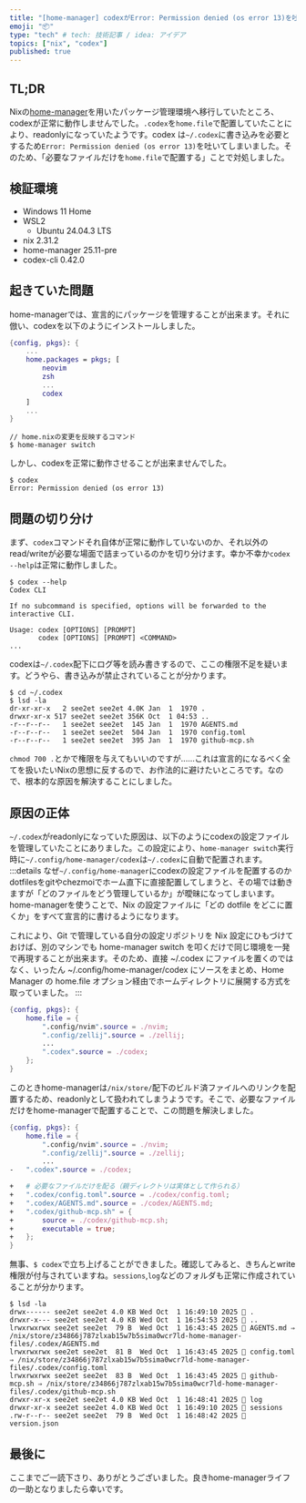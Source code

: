 ```yaml
---
title: "[home-manager] codexがError: Permission denied (os error 13)を吐く問題への対処法"
emoji: "📦"
type: "tech" # tech: 技術記事 / idea: アイデア
topics: ["nix", "codex"]
published: true
---
```


## TL;DR
Nixの[home-manager](https://github.com/nix-community/home-manager)を用いたパッケージ管理環境へ移行していたところ、codexが正常に動作しませんでした。`.codex`を`home.file`で配置していたことにより、readonlyになっていたようです。codex は`~/.codex`に書き込みを必要とするため`Error: Permission denied (os error 13)`を吐いてしまいました。そのため、「必要なファイルだけを`home.file`で配置する」ことで対処しました。

## 検証環境
- Windows 11 Home
- WSL2
    - Ubuntu 24.04.3 LTS
- nix 2.31.2
- home-manager 25.11-pre
- codex-cli 0.42.0

## 起きていた問題

home-managerでは、宣言的にパッケージを管理することが出来ます。それに倣い、codexを以下のようにインストールしました。
```nix:home.nix
{config, pkgs}: {
    ...
    home.packages = pkgs; [
        neovim
        zsh
        ...
        codex
    ]
    ...
}
```
```zsh:zsh
// home.nixの変更を反映するコマンド
$ home-manager switch
```

しかし、codexを正常に動作させることが出来ませんでした。
```zsh:zsh
$ codex
Error: Permission denied (os error 13)
```

## 問題の切り分け
まず、`codex`コマンドそれ自体が正常に動作していないのか、それ以外のread/writeが必要な場面で詰まっているのかを切り分けます。幸か不幸か`codex --help`は正常に動作しました。
```zsh:zsh
$ codex --help
Codex CLI

If no subcommand is specified, options will be forwarded to the interactive CLI.

Usage: codex [OPTIONS] [PROMPT]
       codex [OPTIONS] [PROMPT] <COMMAND>
...
```

codexは`~/.codex`配下にログ等を読み書きするので、ここの権限不足を疑います。どうやら、書き込みが禁止されていることが分かります。

```zsh:zsh
$ cd ~/.codex
$ lsd -la
dr-xr-xr-x   2 see2et see2et 4.0K Jan  1  1970 .
drwxr-xr-x 517 see2et see2et 356K Oct  1 04:53 ..
-r--r--r--   1 see2et see2et  145 Jan  1  1970 AGENTS.md
-r--r--r--   1 see2et see2et  504 Jan  1  1970 config.toml
-r--r--r--   1 see2et see2et  395 Jan  1  1970 github-mcp.sh
```

`chmod 700 .`とかで権限を与えてもいいのですが......これは宣言的になるべく全てを扱いたいNixの思想に反するので、お作法的に避けたいところです。なので、根本的な原因を解決することにしました。

## 原因の正体
`~/.codex`がreadonlyになっていた原因は、以下のようにcodexの設定ファイルを管理していたことにありました。この設定により、`home-manager switch`実行時に`~/.config/home-manager/codex`は`~/.codex`に自動で配置されます。
:::details なぜ`~/.config/home-manager`にcodexの設定ファイルを配置するのか
dotfilesをgitやchezmoiでホーム直下に直接配置してしまうと、その場では動きますが「どのファイルをどう管理しているか」が曖昧になってしまいます。home-managerを使うことで、Nix の設定ファイルに「どの dotfile をどこに置くか」をすべて宣言的に書けるようになります。

これにより、Git で管理している自分の設定リポジトリを Nix 設定にひもづけておけば、別のマシンでも home-manager switch を叩くだけで同じ環境を一発で再現することが出来ます。そのため、直接 ~/.codex にファイルを置くのではなく、いったん ~/.config/home-manager/codex にソースをまとめ、Home Manager の home.file オプション経由でホームディレクトリに展開する方式を取っていました。
:::
```nix:home.nix
{config, pkgs}: {
    home.file = {
        ".config/nvim".source = ./nvim;
        ".config/zellij".source = ./zellij;
        ...
        ".codex".source = ./codex;
    };
}
```
このときhome-managerは`/nix/store/`配下のビルド済ファイルへのリンクを配置するため、readonlyとして扱われてしまうようです。そこで、必要なファイルだけをhome-managerで配置することで、この問題を解決しました。
```diff:home.nix
{config, pkgs}: {
    home.file = {
        ".config/nvim".source = ./nvim;
        ".config/zellij".source = ./zellij;
        ...
-   ".codex".source = ./codex;

+   # 必要なファイルだけを配る（親ディレクトリは実体として作られる）
+   ".codex/config.toml".source = ./codex/config.toml;
+   ".codex/AGENTS.md".source = ./codex/AGENTS.md;
+   ".codex/github-mcp.sh" = {
+       source = ./codex/github-mcp.sh;
+       executable = true;
+   };
}
```

無事、`$ codex`で立ち上げることができました。確認してみると、きちんとwrite権限が付与されていますね。`sessions`,`log`などのフォルダも正常に作成されていることが分かります。

```zsh:zsh
$ lsd -la
drwx------ see2et see2et 4.0 KB Wed Oct  1 16:49:10 2025  .
drwxr-x--- see2et see2et 4.0 KB Wed Oct  1 16:54:53 2025  ..
lrwxrwxrwx see2et see2et  79 B  Wed Oct  1 16:43:45 2025  AGENTS.md ⇒ /nix/store/z34866j787zlxab15w7b5sima0wcr7ld-home-manager-files/.codex/AGENTS.md
lrwxrwxrwx see2et see2et  81 B  Wed Oct  1 16:43:45 2025  config.toml ⇒ /nix/store/z34866j787zlxab15w7b5sima0wcr7ld-home-manager-files/.codex/config.toml
lrwxrwxrwx see2et see2et  83 B  Wed Oct  1 16:43:45 2025  github-mcp.sh ⇒ /nix/store/z34866j787zlxab15w7b5sima0wcr7ld-home-manager-files/.codex/github-mcp.sh
drwxr-xr-x see2et see2et 4.0 KB Wed Oct  1 16:48:41 2025  log
drwxr-xr-x see2et see2et 4.0 KB Wed Oct  1 16:49:10 2025  sessions
.rw-r--r-- see2et see2et  79 B  Wed Oct  1 16:48:42 2025  version.json
```

## 最後に
ここまでご一読下さり、ありがとうございました。良きhome-managerライフの一助となりましたら幸いです。
